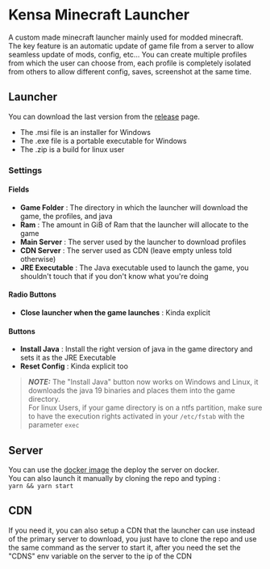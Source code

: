 # Kensa Minecraft Launcher

A custom made minecraft launcher mainly used for modded minecraft.\
The key feature is an automatic update of game file from a server to allow seamless update of mods, config, etc...
You can create multiple profiles from which the user can choose from, each profile is completely isolated from others to allow different config, saves, screenshot at the same time.

## Launcher

You can download the last version from the [release](https://github.com/Kensaa/kensa-minecraft-launcher/releases/latest) page.

-   The .msi file is an installer for Windows
-   The .exe file is a portable executable for Windows
-   The .zip is a build for linux user

### Settings

#### Fields

-   **Game Folder** : The directory in which the launcher will download the game, the profiles, and java
-   **Ram** : The amount in GiB of Ram that the launcher will allocate to the game
-   **Main Server** : The server used by the launcher to download profiles
-   **CDN Server** : The server used as CDN (leave empty unless told otherwise)
-   **JRE Executable** : The Java executable used to launch the game, you shouldn't touch that if you don't know what you're doing

#### Radio Buttons

-   **Close launcher when the game launches** : Kinda explicit

#### Buttons

-   **Install Java** : Install the right version of java in the game directory and sets it as the JRE Executable
-   **Reset Config** : Kinda explicit too

> **_NOTE:_**
> The "Install Java" button now works on Windows and Linux, it downloads the java 19 binaries and places them into the game directory.\
> For linux Users, if your game directory is on a ntfs partition, make sure to have the execution rights activated in your `/etc/fstab` with the parameter `exec`

## Server

You can use the [docker image](https://hub.docker.com/repository/docker/kensa/kensa-minecraft-launcher-server/general) the deploy the server on docker.\
You can also launch it manually by cloning the repo and typing :\
`yarn && yarn start`

## CDN

If you need it, you can also setup a CDN that the launcher can use instead of the primary server to download, you just have to clone the repo and use the same command as the server to start it, after you need the set the "CDNS" env variable on the server to the ip of the CDN
